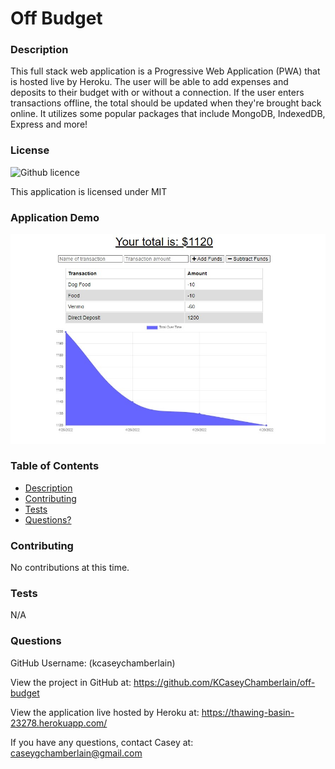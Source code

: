# Off Budget

### Description
This full stack web application is a Progressive Web Application (PWA) that is hosted live by Heroku. The user will be able to add expenses and deposits to their budget with or without a connection. If the user enters transactions offline, the total should be updated when they're brought back online. It utilizes some popular packages that include MongoDB, IndexedDB, Express and more!
### License
![Github licence](https://img.shields.io/badge/license-MIT-blue.svg)

This application is licensed under MIT

### Application Demo
![Off Budget](./public/images/demo.jpg)

### Table of Contents
- [Description](#description)
- [Contributing](#contributing)
- [Tests](#tests)
- [Questions?](#questions)


### Contributing
No contributions at this time.

### Tests
N/A

### Questions
GitHub Username: (kcaseychamberlain) 

View the project in GitHub at: https://github.com/KCaseyChamberlain/off-budget

View the application live hosted by Heroku at: https://thawing-basin-23278.herokuapp.com/
    
If you have any questions, contact Casey at: caseygchamberlain@gmail.com